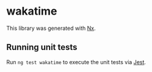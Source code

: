 # wakatime

This library was generated with [Nx](https://nx.dev).

## Running unit tests

Run `ng test wakatime` to execute the unit tests via [Jest](https://jestjs.io).
